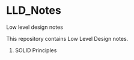 # LLD_Notes
Low level design notes

This repository contains Low Level Design notes.

1. SOLID Principles
